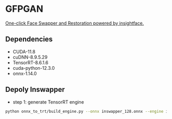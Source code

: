 # GFPGAN

[One-click Face Swapper and Restoration powered by insightface.](https://github.com/haofanwang/inswapper)

## Dependencies

- CUDA-11.8
- cuDNN-8.9.5.29
- TensorRT-8.6.1.6
- cuda-python-12.3.0
- onnx-1.14.0

## Depoly Inswapper

- step 1: generate TensorRT engine

```bash
python onnx_to_trt/build_engine.py --onnx inswapper_128.onnx --engine inswapper_128_fp16.engine -p fp16
```